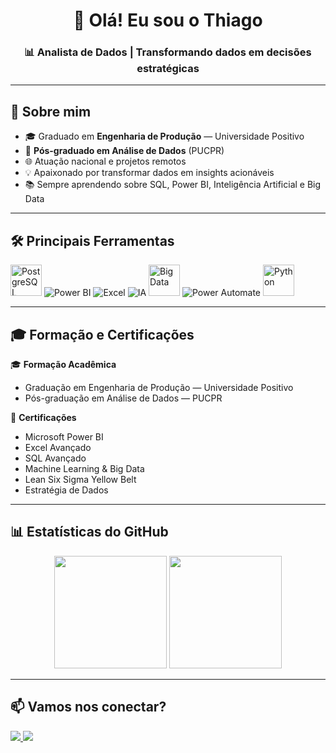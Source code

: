 <!-- Título -->
<h1 align="center">👋 Olá! Eu sou o Thiago</h1>
<h3 align="center">📊 Analista de Dados | Transformando dados em decisões estratégicas</h3>

---

## 🚀 Sobre mim
- 🎓 Graduado em **Engenharia de Produção** — Universidade Positivo  
- 🎯 **Pós-graduado em Análise de Dados** (PUCPR)  
- 🌐 Atuação nacional e projetos remotos  
- 💡 Apaixonado por transformar dados em insights acionáveis  
- 📚 Sempre aprendendo sobre SQL, Power BI, Inteligência Artificial e Big Data

---

## 🛠️ Principais Ferramentas

<p align="left">
  <img src="https://cdn.jsdelivr.net/gh/devicons/devicon/icons/postgresql/postgresql-original.svg" title="PostgreSQL / SQL" alt="PostgreSQL" width="50" height="50"/>
  <img src="https://img.icons8.com/color/48/power-bi.png" title="Power BI" alt="Power BI"/>
  <img src="https://img.icons8.com/color/48/microsoft-excel-2019--v1.png" title="Excel" alt="Excel"/>
  <img src="https://img.icons8.com/ios-filled/50/artificial-intelligence.png" title="Inteligência Artificial" alt="IA"/>
  <img src="https://img.icons8.com/external-flaticons-flat-flat-icons/64/external-big-data-data-analytics-flaticons-flat-flat-icons.png" title="Big Data" alt="Big Data" width="50" height="50"/>
  <img src="https://img.icons8.com/color/48/microsoft-power-automate-2020.png" title="Power Automate" alt="Power Automate"/>
  <img src="https://cdn.jsdelivr.net/gh/devicons/devicon/icons/python/python-original.svg" title="Python" alt="Python" width="50" height="50"/>
</p>

---

## 🎓 Formação e Certificações

🎓 **Formação Acadêmica**  
- Graduação em Engenharia de Produção — Universidade Positivo  
- Pós-graduação em Análise de Dados — PUCPR 

🏅 **Certificações**  
- Microsoft Power BI  
- Excel Avançado  
- SQL Avançado
- Machine Learning & Big Data  
- Lean Six Sigma Yellow Belt  
- Estratégia de Dados  

---

## 📊 Estatísticas do GitHub

<div align="center">
  <img height="180em" src="https://github-readme-stats.vercel.app/api?username=SEU-USUARIO&show_icons=true&theme=dracula&count_private=true"/>
  <img height="180em" src="https://github-readme-stats.vercel.app/api/top-langs/?username=SEU-USUARIO&layout=compact&langs_count=7&theme=dracula"/>
</div>

---

## 📫 Vamos nos conectar?
<p align="left">
  <a href="https://linkedin.com/in/SEU-LINKEDIN" target="_blank">
    <img src="https://img.shields.io/badge/LinkedIn-0077b5?style=for-the-badge&logo=linkedin&logoColor=white"/>
  </a>
  <a href="mailto:SEUEMAIL@example.com" target="_blank">
    <img src="https://img.shields.io/badge/Email-D14836?style=for-the-badge&logo=gmail&logoColor=white"/>
  </a>
</p>
